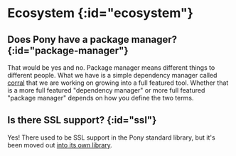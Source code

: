 # Ecosystem {:id="ecosystem"}

## Does Pony have a package manager? {:id="package-manager"}

That would be yes and no. Package manager means different things to different people. What we have is a simple dependency manager called [corral](https://github.com/ponylang/corral) that we are working on growing into a full featured tool. Whether that is a more full featured "dependency manager" or more full featured "package manager" depends on how you define the two terms.

## Is there SSL support? {:id="ssl"}

Yes! There used to be SSL support in the Pony standard library, but it's been moved out [into its own library](https://github.com/ponylang/net-ssl).
